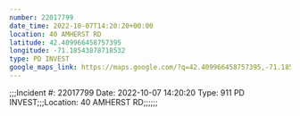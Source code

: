 ```yaml
---
number: 22017799
date_time: 2022-10-07T14:20:20+00:00
location: 40 AMHERST RD
latitude: 42.409966458757395
longitude: -71.18543878718532
type: PD INVEST
google_maps_link: https://maps.google.com/?q=42.409966458757395,-71.18543878718532
---
```


;;;Incident #: 22017799  Date: 2022-10-07 14:20:20   Type: 911 PD INVEST;;;Location: 40 AMHERST RD;;;;;;
